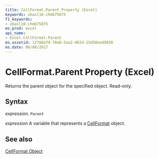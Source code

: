 ```yaml
---
title: CellFormat.Parent Property (Excel)
keywords: vbaxl10.chm675075
f1_keywords:
- vbaxl10.chm675075
ms.prod: excel
api_name:
- Excel.CellFormat.Parent
ms.assetid: 12786bfd-70a0-5aa2-8624-25d58ea49838
ms.date: 06/08/2017
---
```



# CellFormat.Parent Property (Excel)

Returns the parent object for the specified object. Read-only.


## Syntax

 _expression_. `Parent`

 _expression_ A variable that represents a [CellFormat](./Excel.CellFormat.md) object.


## See also


[CellFormat Object](Excel.CellFormat.md)

